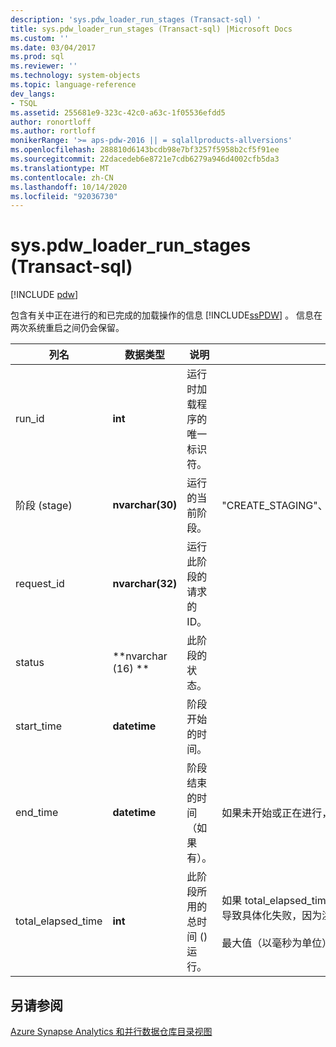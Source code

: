 ```yaml
---
description: 'sys.pdw_loader_run_stages (Transact-sql) '
title: sys.pdw_loader_run_stages (Transact-sql) |Microsoft Docs
ms.custom: ''
ms.date: 03/04/2017
ms.prod: sql
ms.reviewer: ''
ms.technology: system-objects
ms.topic: language-reference
dev_langs:
- TSQL
ms.assetid: 255681e9-323c-42c0-a63c-1f05536efdd5
author: ronortloff
ms.author: rortloff
monikerRange: '>= aps-pdw-2016 || = sqlallproducts-allversions'
ms.openlocfilehash: 288810d6143bcdb98e7bf3257f5958b2cf5f91ee
ms.sourcegitcommit: 22dacedeb6e8721e7cdb6279a946d4002cfb5da3
ms.translationtype: MT
ms.contentlocale: zh-CN
ms.lasthandoff: 10/14/2020
ms.locfileid: "92036730"
---
```

# <a name="syspdw_loader_run_stages-transact-sql"></a>sys.pdw_loader_run_stages (Transact-sql) 
[!INCLUDE [pdw](../../includes/applies-to-version/pdw.md)]

  包含有关中正在进行的和已完成的加载操作的信息 [!INCLUDE[ssPDW](../../includes/sspdw-md.md)] 。 信息在两次系统重启之间仍会保留。  
  
| 列名 | 数据类型 | 说明 | 范围 |
| ----------- | --------- | ----------- | ----- |
|run_id|**int**|运行时加载程序的唯一标识符。||  
|阶段 (stage)|**nvarchar(30)**|运行的当前阶段。|"CREATE_STAGING"、"DMS_LOAD"、"LOAD_INSERT"、"LOAD_CLEANUP"|  
|request_id|**nvarchar(32)**|运行此阶段的请求的 ID。||  
|status|**nvarchar (16) **|此阶段的状态。||  
|start_time|**datetime**|阶段开始的时间。||  
|end_time|**datetime**|阶段结束的时间（如果有）。|如果未开始或正在进行，则为 NULL。|  
|total_elapsed_time|**int**|此阶段所用的总时间 () 运行。|如果 total_elapsed_time 超过24.8 天（以毫秒为单位） (整数的最大值) ，则会导致具体化失败，因为溢出。<br /><br /> 最大值（以毫秒为单位）等效于24.8 天。|  
  
## <a name="see-also"></a>另请参阅  
 [Azure Synapse Analytics 和并行数据仓库目录视图](../../relational-databases/system-catalog-views/sql-data-warehouse-and-parallel-data-warehouse-catalog-views.md)  
  
  
